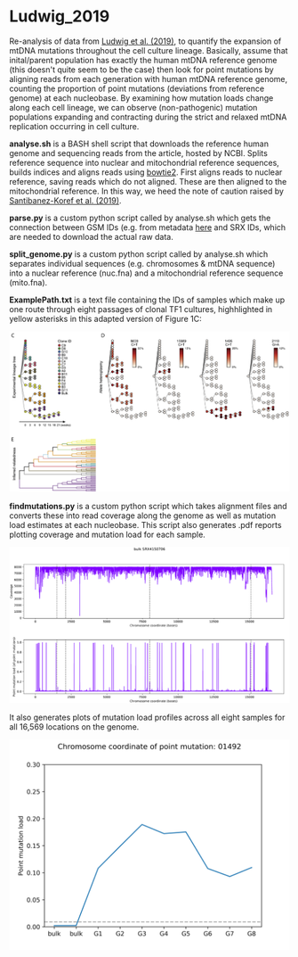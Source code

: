 # Ludwig_2019
Re-analysis of data from [Ludwig et al. (2019)](https://doi.org/10.1016/j.cell.2019.01.022), to quantify the expansion of mtDNA mutations throughout the cell culture lineage.  Basically, assume that inital/parent population has exactly the human mtDNA reference genome (this doesn't quite seem to be the case) then look for point mutations by aligning reads from each generation with human mtDNA reference genome, counting the proportion of point mutations (deviations from reference genome) at each nucleobase.  By examining how mutation loads change along each cell lineage, we can observe (non-pathogenic) mutation populations expanding and contracting during the strict and relaxed mtDNA replication occurring in cell culture.

**analyse.sh** is a BASH shell script that downloads the reference human genome and sequencing reads from the article, hosted by NCBI.  Splits reference sequence into nuclear and mitochondrial reference sequences, builds indices and aligns reads using [bowtie2](http://bowtie-bio.sourceforge.net/bowtie2/index.shtml).  First aligns reads to nuclear reference, saving reads which do not aligned.  These are then aligned to the mitochondrial reference.  In this way, we heed the note of caution raised by [Santibanez-Koref et al. (2019)](https://doi.org/10.1016/j.mito.2018.08.003).  

**parse.py** is a custom python script called by analyse.sh which gets the connection between GSM IDs (e.g. from metadata [here](https://www.ncbi.nlm.nih.gov/geo/query/acc.cgi?acc=GSE115218) and SRX IDs, which are needed to download the actual raw data.

**split_genome.py** is a custom python script called by analyse.sh which separates individual sequences (e.g. chromosomes & mtDNA sequence) into a nuclear reference (nuc.fna) and a mitochondrial reference sequence (mito.fna).

**ExamplePath.txt** is a text file containing the IDs of samples which make up one route through eight passages of clonal TF1 cultures, highhlighted in yellow asterisks in this adapted version of Figure 1C:

[<img src="reports/LudwigFigs.png">](https://doi.org/10.1016/j.cell.2019.01.022)

**findmutations.py** is a custom python script which takes alignment files and converts these into read coverage along the genome as well as mutation load estimates at each nucleobase.  This script also generates .pdf reports plotting coverage and mutation load for each sample.

<img src="reports/bulk_mutation_load.png">

It also generates plots of mutation load profiles across all eight samples for all 16,569 locations on the genome.

<img src="reports/01492.png">
